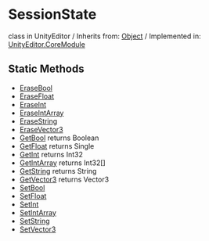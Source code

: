 # SessionState
class in UnityEditor
 / Inherits from: <a href="https://docs.unity3d.com/6000.2/Documentation/ScriptReference/Object.html">Object</a> / Implemented in: <a href="https://docs.unity3d.com/6000.2/Documentation/ScriptReference/UnityEditor.CoreModule.html">UnityEditor.CoreModule</a>

## Static Methods
- <a href="https://docs.unity3d.com/6000.2/Documentation/ScriptReference/SessionState.EraseBool.html">EraseBool</a>
- <a href="https://docs.unity3d.com/6000.2/Documentation/ScriptReference/SessionState.EraseFloat.html">EraseFloat</a>
- <a href="https://docs.unity3d.com/6000.2/Documentation/ScriptReference/SessionState.EraseInt.html">EraseInt</a>
- <a href="https://docs.unity3d.com/6000.2/Documentation/ScriptReference/SessionState.EraseIntArray.html">EraseIntArray</a>
- <a href="https://docs.unity3d.com/6000.2/Documentation/ScriptReference/SessionState.EraseString.html">EraseString</a>
- <a href="https://docs.unity3d.com/6000.2/Documentation/ScriptReference/SessionState.EraseVector3.html">EraseVector3</a>
- <a href="https://docs.unity3d.com/6000.2/Documentation/ScriptReference/SessionState.GetBool.html">GetBool</a> returns Boolean
- <a href="https://docs.unity3d.com/6000.2/Documentation/ScriptReference/SessionState.GetFloat.html">GetFloat</a> returns Single
- <a href="https://docs.unity3d.com/6000.2/Documentation/ScriptReference/SessionState.GetInt.html">GetInt</a> returns Int32
- <a href="https://docs.unity3d.com/6000.2/Documentation/ScriptReference/SessionState.GetIntArray.html">GetIntArray</a> returns Int32[]
- <a href="https://docs.unity3d.com/6000.2/Documentation/ScriptReference/SessionState.GetString.html">GetString</a> returns String
- <a href="https://docs.unity3d.com/6000.2/Documentation/ScriptReference/SessionState.GetVector3.html">GetVector3</a> returns Vector3
- <a href="https://docs.unity3d.com/6000.2/Documentation/ScriptReference/SessionState.SetBool.html">SetBool</a>
- <a href="https://docs.unity3d.com/6000.2/Documentation/ScriptReference/SessionState.SetFloat.html">SetFloat</a>
- <a href="https://docs.unity3d.com/6000.2/Documentation/ScriptReference/SessionState.SetInt.html">SetInt</a>
- <a href="https://docs.unity3d.com/6000.2/Documentation/ScriptReference/SessionState.SetIntArray.html">SetIntArray</a>
- <a href="https://docs.unity3d.com/6000.2/Documentation/ScriptReference/SessionState.SetString.html">SetString</a>
- <a href="https://docs.unity3d.com/6000.2/Documentation/ScriptReference/SessionState.SetVector3.html">SetVector3</a>
